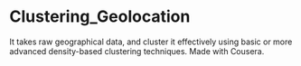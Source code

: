 # Clustering_Geolocation
It takes raw geographical data, and cluster it effectively using basic or more advanced density-based clustering techniques. Made with Cousera.
